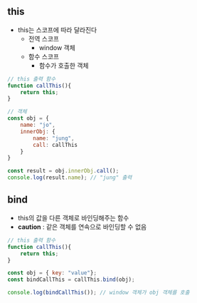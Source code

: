 ## this
- this는 스코프에 따라 달라진다
    - 전역 스코프
        - window 객체
    - 함수 스코프
        - 함수가 호출한 객체
```javascript
// this 출력 함수
function callThis(){
    return this;
}

// 객체
const obj = {
    name: "jo",
    innerObj: {
        name: "jung",
        call: callThis
    }
}

const result = obj.innerObj.call(); 
console.log(result.name); // "jung" 출력 
```
## bind
- this의 값을 다른 객체로 바인딩해주는 함수
- **caution** : 같은 객체를 연속으로 바인딩할 수 없음
```javascript
// this 출력 함수
function callThis(){
    return this;
}

const obj = { key: "value"};
const bindCallThis = callThis.bind(obj);

console.log(bindCallThis()); // window 객체가 obj 객체를 호출
```


